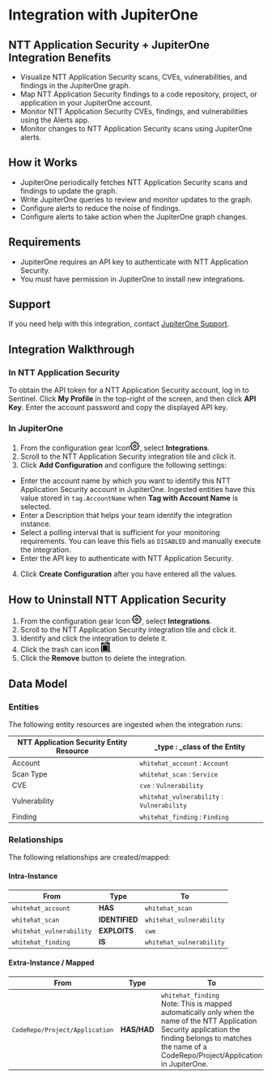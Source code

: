 # Integration with JupiterOne

## NTT Application Security + JupiterOne Integration Benefits

- Visualize NTT Application Security scans, CVEs, vulnerabilities, and findings in the JupiterOne graph.
- Map NTT Application Security findings to a code repository, project, or application in your JupiterOne account.
- Monitor NTT Application Security CVEs, findings, and vulnerabilities using the Alerts app.
- Monitor changes to NTT Application Security scans using JupiterOne alerts.

## How it Works

- JupiterOne periodically fetches NTT Application Security scans and findings to update the graph.
- Write JupiterOne queries to review and monitor updates to the graph.
- Configure alerts to reduce the noise of findings.
- Configure alerts to take action when the JupiterOne graph changes.

## Requirements

- JupiterOne requires an API key to authenticate with NTT Application Security.
- You must have permission in JupiterOne to install new integrations.

## Support

If you need help with this integration, contact [JupiterOne Support](https://support.jupiterone.io).

## Integration Walkthrough

### In NTT Application Security

To obtain the API token for a NTT Application Security account, log in to 
Sentinel. Click **My Profile** in the top-right of the screen, and then click **API Key**. 
Enter the account password and copy the displayed API key.

### In JupiterOne

1. From the configuration gear Icon![](../../../assets/icons/gear.png), select **Integrations**.
2. Scroll to the NTT Application Security integration tile and click it.
3. Click **Add Configuration** and configure the following settings:
- Enter the account name by which you want to identify this NTT Application 
   Security account in JupiterOne. Ingested entities have this value stored in
   `tag.AccountName` when **Tag with Account Name** is selected.
- Enter a Description that helps your team identify the integration instance.
- Select a polling interval that is sufficient for your monitoring requirements. 
   You can leave this fiels as `DISABLED` and manually execute the integration.
- Enter the API key to authenticate with NTT Application Security.
4. Click **Create Configuration** after you have entered all the values.

## How to Uninstall NTT Application Security

1. From the configuration gear Icon ![](../../../assets/icons/gear.png), select **Integrations**.
2. Scroll to the NTT Application Security integration tile and click it.
3. Identify and click the integration to delete it.
4. Click the trash can icon ![](../../../assets/icons/trash.png).
5. Click the **Remove** button to delete the integration.

## Data Model

### Entities

The following entity resources are ingested when the integration runs:

| NTT Application Security Entity Resource | \_type : \_class of the Entity             |
| ---------------------------------------- | ------------------------------------------ |
| Account                                  | `whitehat_account` : `Account`             |
| Scan Type                                | `whitehat_scan` : `Service`                |
| CVE                                      | `cve` : `Vulnerability`                    |
| Vulnerability                            | `whitehat_vulnerability` : `Vulnerability` |
| Finding                                  | `whitehat_finding` : `Finding`             |

### Relationships

The following relationships are created/mapped:

#### Intra-Instance

| From                     | Type           | To                       |
| ------------------------ | -------------- | ------------------------ |
| `whitehat_account`       | **HAS**        | `whitehat_scan`          |
| `whitehat_scan`          | **IDENTIFIED** | `whitehat_vulnerability` |
| `whitehat_vulnerability` | **EXPLOITS**   | `cwe`                    |
| `whitehat_finding`       | **IS**         | `whitehat_vulnerability` |

#### Extra-Instance / Mapped

| From                           | Type        | To                                                           |
| ------------------------------ | ----------- | ------------------------------------------------------------ |
| `CodeRepo/Project/Application` | **HAS/HAD** | `whitehat_finding` <br> Note: This is mapped automatically only when the name of the NTT Application Security application the finding belongs to matches the name of a CodeRepo/Project/Application in JupiterOne. |